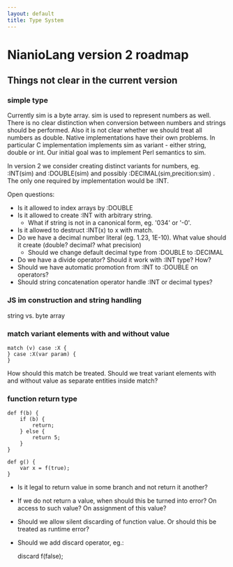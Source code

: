 ```yaml
---
layout: default
title: Type System
---
```


# NianioLang version 2 roadmap

## Things not clear in the current version

### simple type

Currently sim is a byte array. sim is used to represent numbers as well. There is
no clear distinction when conversion between numbers and strings should be performed.
Also it is not clear whether we should treat all numbers as double.
Native implementations have their own problems. In particular C implementation
implements sim as variant - either string, double or int.
Our initial goal was to implement Perl semantics to sim.

In version 2 we consider creating distinct variants for numbers, eg. :INT(sim) and :DOUBLE(sim)
and possibly :DECIMAL(sim,precition:sim) . The only one required by implementation would be :INT.

Open questions:

* Is it allowed to index arrays by :DOUBLE
* Is it allowed to create :INT with arbitrary string.
  * What if string is not in a canonical form, eg. '034' or '-0'.
* Is it allowed to destruct :INT(x) to x with match.
* Do we have a decimal number literal (eg. 1.23, 1E-10). What value should it create (double? decimal? what precision)
  * Should we change default decimal type from :DOUBLE to :DECIMAL
* Do we have a divide operator? Should it work with :INT type? How?
* Should we have automatic promotion from :INT to :DOUBLE on operators?
* Should string concatenation operator handle :INT or decimal types?

### JS im construction and string handling

string vs. byte array

### match variant elements with and without value

	match (v) case :X {
	} case :X(var param) {
	}

How should this match be treated. Should we treat variant elements with and without value as separate
entities inside match?

### function return type

	def f(b) {
		if (b) {
			return;
		} else {
			return 5;
		}
	}

	def g() {
		var x = f(true);
	}

* Is it legal to return value in some branch and not return it another?
* If we do not return a value, when should this be turned into error? On access to such value? On assignment of this value?
* Should we allow silent discarding of function value. Or should this be treated as runtime error?
* Should we add discard operator, eg.:

	discard f(false);

